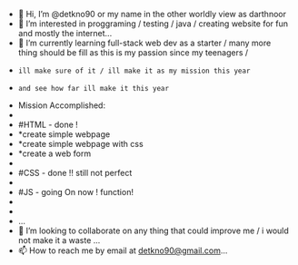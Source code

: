 - 👋 Hi, I’m @detkno90 or my name in the other worldly view as darthnoor
- 👀 I’m interested in proggraming / testing / java / creating website for fun and mostly the internet...
- 🌱 I’m currently learning full-stack web dev as a starter / many more thing should be fill as this is my passion since my teenagers / 
-     ill make sure of it / ill make it as my mission this year 
-     and see how far ill make it this year 
-  Mission Accomplished:
- 
- #HTML - done !
- *create simple webpage
- *create simple webpage with css
- *create a web form
- 
- #CSS - done !! still not perfect
- 
- #JS - going On now ! function! 
-     
- 
-   ...
- 💞️ I’m looking to collaborate on any thing that could improve me / i would not make it a waste ...
- 📫 How to reach me by email at detkno90@gmail.com...

<!---
detkno90/detkno90 is a ✨ special ✨ repository because its `README.md` (this file) appears on your GitHub profile.
You can click the Preview link to take a look at your changes.
--->
